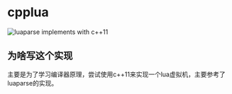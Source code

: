 # cpplua
![luaparse](https://github.com/fstirlitz/luaparse) implements with c++11

## 为啥写这个实现
主要是为了学习编译器原理，尝试使用c++11来实现一个lua虚拟机，主要参考了luaparse的实现。
